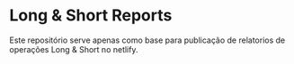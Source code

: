 # Long & Short Reports

Este repositório serve apenas como base para publicação de relatorios de operações Long & Short no netlify.